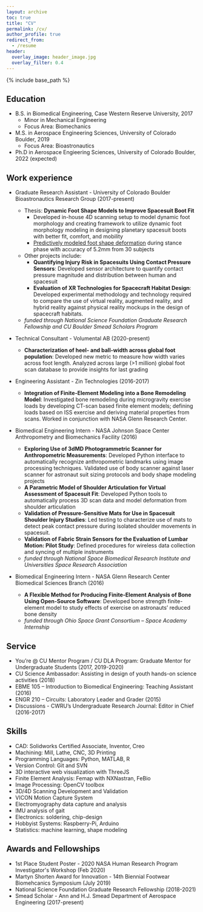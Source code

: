 ```yaml
---
layout: archive
toc: true
title: "CV"
permalink: /cv/
author_profile: true
redirect_from:
  - /resume
header:
  overlay_image: header_image.jpg
  overlay_filter: 0.4
---
```


{% include base_path %}

## Education
* B.S. in Biomedical Engineering, Case Western Reserve University, 2017
  * Minor in Mechanical Engineering
  * Focus Area: Biomechanics
* M.S. in Aerospace Engineering Sciences, University of Colorado Boulder, 2019
  * Focus Area: Bioastronautics
* Ph.D in Aerospace Engieering Sciences, University of Colorado Boulder, 2022 (expected)

## Work experience
* Graduate Research Assistant - University of Colorado Boulder Bioastronautics Research Group (2017-present)
  * Thesis: **Dynamic Foot Shape Models to Improve Spacesuit Boot Fit**
    * Developed in-house 4D scanning setup to model dynamic foot morphology and creating framework to utilize dynamic foot morphology modeling in designing planetary spacesuit boots with better fit, comfort, and mobility
    * [Predictively modeled foot shape deformation](https://anderson-cu-bioastronautics.github.io/dynamic_foot_shape_model_viewer/) during stance phase with accuracy of 5.2mm from 30 subjects
  * Other projects include:
    * **Quantifying Injury Risk in Spacesuits Using Contact Pressure Sensors**: Developed sensor architecture to quantify contact pressure magnitude and distribution between human and spacesuit
    * **Evaluation of XR Technologies for Spacecraft Habitat Design**: Developed experimental methodology and technology required to compare the use of virtual reality, augmented reality, and hybrid reality against physical reality mockups in the design of spacecraft habitats.
  * *funded through National Science Foundation Graduate Research Fellowship and CU Boulder Smead Scholars Program*

* Technical Consultant - Volumental AB (2020-present)
  * **Characterization of heel- and ball-width across global foot population**: Developed new metric to measure how width varies across foot length. Analyzed across large (>1 million) global foot scan database to provide insights for last grading

* Engineering Assistant - Zin Technologies (2016-2017)
  * **Integration of Finite-Element Modeling into a Bone Remodeling Model**: Investigated bone remodeling during microgravity exercise loads by developing CT-scan based finite element models; defining loads based on ISS exercise and deriving material properties from scans. Worked in conjunction with NASA Glenn Research Center.

* Biomedical Engineering Intern - NASA Johnson Space Center Anthropometry and Biomechanics Facility (2016)
  * **Exploring Use of 3dMD Photogrammetric Scanner for Anthropometric Measurements**: Developed Python interface to automatically recognize anthropometric landmarks using image processing techniques. Validated use of body scanner against laser scanner for astronaut suit sizing protocols and body shape modeling projects
  * **A Parametric Model of Shoulder Articulation for Virtual Assessment of Spacesuit Fit**: Developed Python tools to automatically process 3D scan data and model deformation from shoulder articulation
  * **Validation of Pressure-Sensitive Mats for Use in Spacesuit Shoulder Injury Studies**: Led testing to characterize use of mats to detect peak contact pressure during isolated shoulder movements in spacesuit.
  * **Validation of Fabric Strain Sensors for the Evaluation of Lumbar Motion: Pilot Study**: Defined procedures for wireless data collection and syncing of multiple instruments
  * *funded through National Space Biomedical Research Institute and Universities Space Research Association*

* Biomedical Engineering Intern - NASA Glenn Research Center Biomedical Sciences Branch (2016)
  * **A Flexible Method for Producing Finite-Element Analysis of Bone Using Open-Source Software**: Developed bone strength finite-element model to study effects of exercise on astronauts’ reduced bone density
  * *funded through Ohio Space Grant Consortium – Space Academy Internship*

## Service
* You’re @ CU Mentor Program / CU DLA Program: Graduate Mentor for Undergraduate Students (2017, 2019-2020)
* CU Science Ambassador: Assisting in design of youth hands-on science activities (2018)
* EBME 105 – Introduction to Biomedical Engineering: Teaching Assistant (2016)
* ENGR 210 – Circuits:  Laboratory Leader and Grader (2015)
* Discussions - CWRU’s Undergraduate Research Journal: Editor in Chief (2016-2017)

## Skills
* CAD: Solidworks Certified Associate, Inventor, Creo
* Machining: Mill, Lathe, CNC, 3D Printing
* Programming Languages: Python, MATLAB, R
* Version Control: Git and SVN
* 3D interactive web visualization with ThreeJS
* Finite Element Analysis: Femap with NXNastran, FeBio
* Image Processing: OpenCV toolbox
* 3D/4D Scanning Development and Validation
* VICON Motion Capture System
* Electromyography data capture and analysis
* IMU analysis of gait
* Electronics: soldering, chip-design
* Hobbyist Systems: Raspberry-Pi, Arduino
* Statistics: machine learning, shape modeling

## Awards and Fellowships
* 1st Place Student Poster - 2020 NASA Human Research Program Investigator's Workshop (Feb 2020)
* Martyn Shorten Award for Innovation - 14th Biennial Footwear Biomehcanics Symposium (July 2019)
* National Science Foundation Graduate Research Fellowship (2018-2021)
* Smead Scholar - Ann and H.J. Smead Department of Aerospace Engineering (2017-present)
